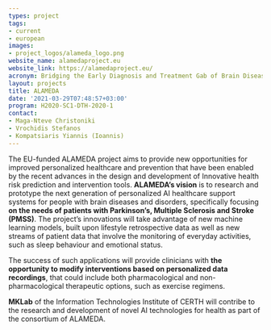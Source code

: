 ```yaml
---
types: project
tags:
- current
- european
images:
- project_logos/alameda_logo.png
website_name: alamedaproject.eu
website_link: https://alamedaproject.eu/
acronym: Bridging the Early Diagnosis and Treatment Gab of Brain Diseases via Smart, Connected, Proactive and Evidence-based Technological Interventions
layout: projects
title: ALAMEDA
date: '2021-03-29T07:48:57+03:00'
program: H2020-SC1-DTH-2020-1
contact:
- Maga-Nteve Christoniki
- Vrochidis Stefanos
- Kompatsiaris Yiannis (Ioannis)
---
```

<p>
The EU-funded ALAMEDA project aims to provide new opportunities for improved personalized healthcare and prevention that have been enabled by the recent advances in the design and development of Innovative health risk prediction and intervention tools. <b>ALAMEDA’s vision</b> is to research and prototype the next generation of personalized AI healthcare support systems for people with brain diseases and disorders, specifically focusing <b>on the needs of patients with Parkinson’s, Multiple Sclerosis and Stroke (PMSS)</b>. The project’s innovations will take advantage of new machine learning models, built upon lifestyle retrospective data as well as new streams of patient data that involve the monitoring of everyday activities, such as sleep behaviour and emotional status.
</p>
<p>
The success of such applications will provide clinicians with <b>the opportunity to modify interventions based on personalized data recordings</b>, that could include both pharmacological and non-pharmacological therapeutic options, such as exercise regimens.
</p>
<p>
<b>MKLab</b> of the Information Technologies Institute of CERTH will contribe to the research and development of novel AI technologies for health as part of the consortium of ALAMEDA.
</p>
